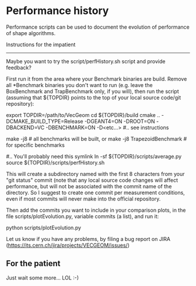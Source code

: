 
Performance history
===================

Performance scripts can be used to document the evolution of performance of shape algorithms.

Instructions for the impatient
______________________________

Maybe you want to try the script/perfHistory.sh script and provide feedback?

First run it from the area where your Benchmark binaries are build. Remove all *Benchmark binaries you don't want to
run (e.g. leave the BoxBenchmark and TrapBenchmark only, if you will), then run the script (assuming that ${TOPDIR}
points to the top of your local source code/git repository):

  export TOPDIR=/path/to/VecGeom
  cd ${TOPDIR}/build
  cmake .. -DCMAKE_BUILD_TYPE=Release -DGEANT4=ON -DROOT=ON -DBACKEND=VC -DBENCHMARK=ON -D<etc...>  #.. see instructions

  make -j8                      # all benchmarks will be built, or
  make -j8 TrapezoidBenchmark   # for specific benchmarks 

  #.. You'll probably need this symlink
  ln -sf ${TOPDIR}/scripts/average.py
  source ${TOPDIR}/scripts/perfHistory.sh

This will create a subdirectory named with the first 8 characters from your "git status" commit (note that any local
source code changes will affect performance, but will not be associated with the commit name of the directory. So I
suggest to create one commit per measurement conditions, even if most commits will never make into the official
repository.

Then add the commits you want to include in your comparison plots, in the file scripts/plotEvolution.py, variable
commits (a list), and run it:

  python scripts/plotEvolution.py


Let us know if you have any problems, by filing a bug report on JIRA (https://its.cern.ch/jira/projects/VECGEOM/issues/)


For the patient
---------------

Just wait some more...  LOL :-)
